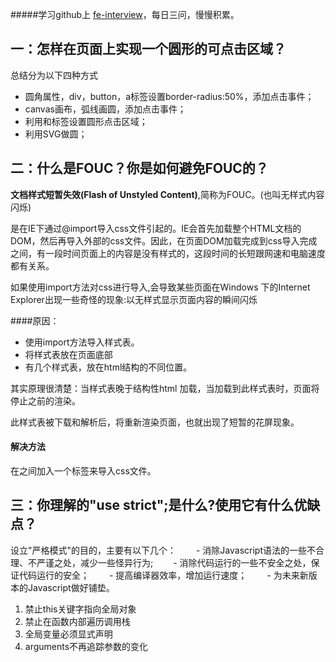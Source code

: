 #####学习github上 [fe-interview](https://github.com/haizlin/fe-interview)，每日三问，慢慢积累。

## 一：怎样在页面上实现一个圆形的可点击区域？

总结分为以下四种方式

- 圆角属性，div，button，a标签设置border-radius:50%，添加点击事件；
- canvas画布，弧线画圆，添加点击事件；
- 利用<map>和<area>标签设置圆形点击区域；
- 利用SVG做圆；



## 二：什么是FOUC？你是如何避免FOUC的？

**文档样式短暂失效(Flash of Unstyled Content)**,简称为FOUC。(也叫无样式内容闪烁)

是在IE下通过@import导入css文件引起的。IE会首先加载整个HTML文档的DOM，然后再导入外部的css文件。因此，在页面DOM加载完成到css导入完成之间，有一段时间页面上的内容是没有样式的，这段时间的长短跟网速和电脑速度都有关系。

如果使用import方法对css进行导入,会导致某些页面在Windows 下的Internet Explorer出现一些奇怪的现象:以无样式显示页面内容的瞬间闪烁

####原因：

- 使用import方法导入样式表。
- 将样式表放在页面底部
- 有几个样式表，放在html结构的不同位置。

其实原理很清楚：当样式表晚于结构性html 加载，当加载到此样式表时，页面将停止之前的渲染。

此样式表被下载和解析后，将重新渲染页面，也就出现了短暂的花屏现象。

#### 解决方法

在<head>之间加入一个<link>标签来导入css文件。



## 三：你理解的"use strict";是什么?使用它有什么优缺点？

设立"严格模式"的目的，主要有以下几个：
　　- 消除Javascript语法的一些不合理、不严谨之处，减少一些怪异行为;
　　- 消除代码运行的一些不安全之处，保证代码运行的安全；
　　- 提高编译器效率，增加运行速度；
　　- 为未来新版本的Javascript做好铺垫。



1. 禁止this关键字指向全局对象
2. 禁止在函数内部遍历调用栈
3. 全局变量必须显式声明
4. arguments不再追踪参数的变化





